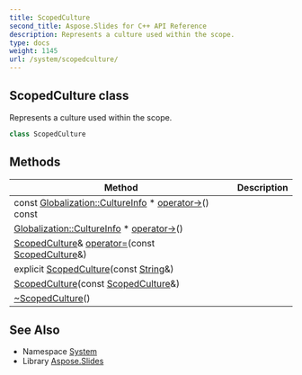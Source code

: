 ```yaml
---
title: ScopedCulture
second_title: Aspose.Slides for C++ API Reference
description: Represents a culture used within the scope.
type: docs
weight: 1145
url: /system/scopedculture/
---
```

## ScopedCulture class


Represents a culture used within the scope.

```cpp
class ScopedCulture
```

## Methods

| Method | Description |
| --- | --- |
| const [Globalization::CultureInfo](../../system.globalization/cultureinfo/) * [operator->](./operator_minus_greater/)() const |  |
| [Globalization::CultureInfo](../../system.globalization/cultureinfo/) * [operator->](./operator_minus_greater/)() |  |
| [ScopedCulture](./)\& [operator=](./operator_equal/)(const [ScopedCulture](./)\&) |  |
| explicit  [ScopedCulture](./scopedculture/)(const [String](../string/)\&) |  |
|  [ScopedCulture](./scopedculture/)(const [ScopedCulture](./)\&) |  |
|  [~ScopedCulture](./~scopedculture/)() |  |
## See Also

* Namespace [System](../)
* Library [Aspose.Slides](../../)